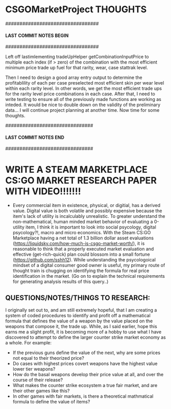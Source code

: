 # CSGOMarketProject THOUGHTS

#################################
#### LAST COMMIT NOTES BEGIN ####
#################################

Left off lastimlementing tradeUpHelper getCombinationInputPrice to multiple each index (if > zero) of the combination with the most efficient minimum price trade up fuel for that rarity, wear, case stattrak level. 

Then I need to design a good array entry output to determine the profitablility  of each per case preselected most efficient skin per wear level within each rarity level. 
In other words, we get the most efficient trade ups for the rarity level price combinations in each case. After that, I need to write testing to ensure all of the previously made functions are working as inteded.
It would be nice to double down on the validity of the preliminary data... I will continue project planning at another time. Now time for some thoughts. 

###############################
#### LAST COMMIT NOTES END ####
###############################



# WRITE A STEAM MARKETPLACE CS:GO MARKET RESEARCH PAPER WITH VIDEO!!!!!!!
- Every commercial item in existence, physical, or digitial, has a derived value. Digital value is both volatile and possibly expensive because the item's lack of utility is incalculably unrealistic. To greater understand the non-mathematical, human minded market behavior of evaluating a 0-utility item, I think it is important to look into social psycology, digital psycology?!, macro and micro economics. With the Steam CS:GO Marketplace having a net total of 1.3 billion dollar asset evaluations (https://liquidsky.com/how-much-is-csgo-market-worth/), it is reasonable to think that a properly executed market evaluation and effective (get-rich-quick) plan could blossom into a small fortune (https://github.com/sshh12). While understanding the psycologoical mindset of a digital consumer good owner is useful, my primary route of thought train is chugging on identifying the formula for real price identification in the market. (Go on to explain the technical requirements for generating analysis results of this query..)


## QUESTIONS/NOTES/THINGS TO RESEARCH:
I originally set out to, and am still extremely hopeful, that I am creating a system of coded procedures to identify and profit off a mathematical formula that defines the value of a weapon by the value placed on the weapons that compose it, the trade up. While, as I said earlier, hope this earns me a slight profit, it is becoming more of a hobby to use what I have discovered to attempt to define the larger counter strike market economy as a whole.
For example: 
- If the previous guns define the value of the next, why are some prices not equal to their theorized price? 
- Do cases with highest prices covert weapons have the highest value lower tier weapons?
- How do the basal weapons develop their price value at all, and over the course of their release?
- What makes the counter strike ecosystem a true fair market, and are their other games like this?
- In other games with fair markets, is there a theoretical mathmatical formula to define the value of items?
